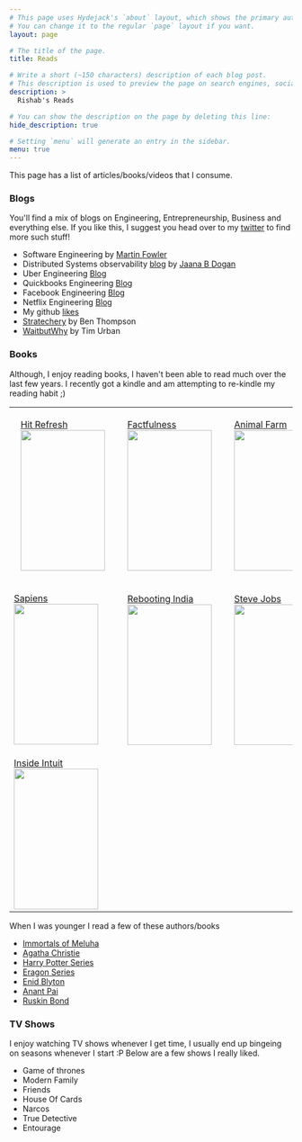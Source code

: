 ```yaml
---
# This page uses Hydejack's `about` layout, which shows the primary author's picture and about text at the top.
# You can change it to the regular `page` layout if you want.
layout: page

# The title of the page.
title: Reads

# Write a short (~150 characters) description of each blog post.
# This description is used to preview the page on search engines, social media, etc.
description: >
  Rishab's Reads

# You can show the description on the page by deleting this line:
hide_description: true

# Setting `menu` will generate an entry in the sidebar.
menu: true
---
```


This page has a list of articles/books/videos that I consume. 

### Blogs
You'll find a mix of blogs on Engineering, Entrepreneurship, Business and everything else.
If you like this, I suggest you head over to my [twitter](https://twitter.com/rishabkdoshi/likes) to find more such stuff!

* Software Engineering by <a href="https://martinfowler.com/">Martin Fowler</a><br>
* Distributed Systems observability <a href="https://medium.com/observability">blog</a> by <a href="https://twitter.com/rakyll">Jaana B Dogan</a><br>
* Uber Engineering <a href="https://eng.uber.com/">Blog</a><br>
* Quickbooks Engineering <a href="https://quickbooks-engineering.intuit.com/">Blog</a><br>
* Facebook Engineering <a href="https://code.fb.com/">Blog</a><br>
* Netflix Engineering <a href="https://medium.com/netflix-techblog">Blog</a><br>
* My github <a href="https://github.com/rishabkdoshi?tab=stars">likes</a><br>
* <a href="https://stratechery.com/">Stratechery</a> by Ben Thompson <br>
* <a href="https://waitbutwhy.com">WaitbutWhy</a> by Tim Urban <br>

	
### Books
Although, I enjoy reading books, I haven't been able to read much over the last few years. I recently got a kindle and am attempting to re-kindle my reading habit ;)

<table>
	<tr style="padding:20px">
		<td style="padding:20px">
			<a href="https://rishabkdoshi.github.io/personal-website/writes/2018/06/01/hit-refresh/">Hit Refresh</a>
			<img src="https://images.gr-assets.com/books/1506565784l/30835567.jpg" height="250" width="150" />
		</td>
		<td style="padding:20px">
			<a href="https://rishabkdoshi.github.io/personal-website/writes/2018/06/18/factfulness/">Factfulness</a>
			<img src="https://images.gr-assets.com/books/1506097470l/34890015.jpg" height="250" width="150" />
		</td>
		<td style="padding:20px">
			<a href="https://www.goodreads.com/book/show/7613.Animal_Farm">Animal Farm</a>
			<img src="https://images.gr-assets.com/books/1424037542l/7613.jpg" height="250" width="150" />			
		</td>
	</tr>
	<tr style="padding:20px">
		<td>
			<a href="https://www.goodreads.com/book/photo/23692271-sapiens">Sapiens</a>
			<img src="https://images.gr-assets.com/books/1420585954l/23692271.jpg" height="250" width="150" />
		</td>
		<td style="padding:20px">
			<a href="https://www.goodreads.com/book/show/27420086-rebooting-india">Rebooting India</a>
			<img src="https://images.gr-assets.com/books/1446562076l/27420086.jpg" height="250" width="150" />
		</td>
		<td style="padding:20px">
			<a href="https://www.goodreads.com/book/show/11084145-steve-jobs">Steve Jobs</a>
			<img src="https://images.gr-assets.com/books/1511288482l/11084145.jpg" height="250" width="150" />
		</td>
	</tr>
	<tr style="padding:20px">
		<td>
			<a href="https://images.gr-assets.com/books/1387652197l/849477.jpg">Inside Intuit</a>
			<img src="https://images.gr-assets.com/books/1387652197l/849477.jpg" height="250" width="150" />
		</td>
	</tr>
	
</table>

When I was younger I read a few of these authors/books
* <a href="https://www.goodreads.com/book/show/7913305-the-immortals-of-meluha" target="_blank">Immortals of Meluha</a>
* <a href="https://www.goodreads.com/author/show/123715.Agatha_Christie" target="_blank">Agatha Christie</a>
* <a href="https://www.goodreads.com/series/45175-harry-potter" target="_blank">Harry Potter Series</a>
* <a href="https://www.goodreads.com/series/44866-the-inheritance-cycle" target="_blank">Eragon Series</a>
* <a href="https://www.goodreads.com/author/show/10657.Enid_Blyton" target="_blank">Enid Blyton</a>
* <a href="https://www.goodreads.com/author/show/106888.Anant_Pai" target="_blank">Anant Pai</a>
* <a href="https://www.goodreads.com/author/show/46603.Ruskin_Bond" target="_blank">Ruskin Bond</a>

### TV Shows

I enjoy watching TV shows whenever I get time, I usually end up bingeing on seasons whenever I start :P
Below are a few shows I really liked.

* Game of thrones
* Modern Family
* Friends
* House Of Cards
* Narcos
* True Detective
* Entourage



